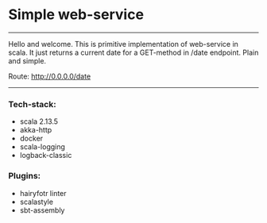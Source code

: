 # Simple web-service 

---

Hello and welcome. This is primitive implementation of web-service in scala. 
It just returns a current date for a GET-method in /date endpoint.
Plain and simple.

Route: http://0.0.0.0/date

---

### Tech-stack:
- scala 2.13.5
- akka-http
- docker
- scala-logging
- logback-classic

### Plugins:
- hairyfotr linter 
- scalastyle 
- sbt-assembly 
